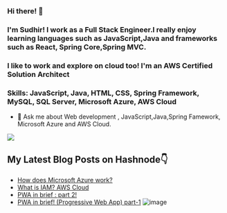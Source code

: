 <!-- ![A Full Stack Web Developer](https://media-exp1.licdn.com/dms/image/C561BAQEUTj_4I-fzJg/company-background_10000/0?e=2159024400&v=beta&t=ruawNuGMCiCJ15QAVo500lGifLXYFz-5EmGCI2aJhGM) >

<!---
- 👋 Hi, I’m @currently-not-available
- 👀 I’m interested in ...
- 🌱 I’m currently learning ...
- 💞️ I’m looking to collaborate on ...
- 📫 How to reach me ...
--->
### Hi there! 👋

### I'm Sudhir! I work as a Full Stack Engineer.I really enjoy learning languages such as JavaScript,Java and frameworks such as React, Spring Core,Spring MVC.

### I like to work and explore on cloud too! I'm an AWS Certified Solution Architect

### Skills: JavaScript, Java, HTML, CSS, Spring Framework, MySQL, SQL Server, Microsoft Azure, AWS Cloud


<!-- - 🔭 I’m currently working on AWS -->
 
- 💬 Ask me about Web development , JavaScript,Java,Spring Famework, Microsoft Azure and AWS Cloud.

<!--
[<a Href='https://www.linkedin.com/in/sudhirdontha/' alt='Linkedin' height='40'>](https://www.linkedin.com/in/sudhirdontha/)  
<a href='https://archiveprogram.github.com/'><img src='https://raw.githubusercontent.com/acervenky/animated-github-badges/master/assets/acbadge.gif' width='40' height='40'></a> <a href='https://docs.github.com/en/developers'><img src='https://raw.githubusercontent.com/acervenky/animated-github-badges/master/assets/devbadge.gif' width='40' height='40'>-->
 
 
 ![](https://komarev.com/ghpvc/?username=saisudhir14)
 
## My Latest Blog Posts on Hashnode👇
<!-- HASHNODE_BLOG:START -->
- [How does Microsoft Azure work?](https://sudhirdontha.hashnode.dev/how-does-microsoft-azure-work-ckq9wrc3f01tvm0s1960ge1u1)
- [What is IAM? 
AWS Cloud](https://sudhirdontha.hashnode.dev/what-is-iam-aws-cloud-ckiue2r7g0emr33s11ja68kdn)
- [PWA in brief : 
part 2!](https://sudhirdontha.hashnode.dev/pwa-in-brief-part-2-ckisuh7ii05cb33s12bgmavyi)
- [PWA in brief! (Progressive Web App)
part-1](https://sudhirdontha.hashnode.dev/pwa-in-brief-part-1-ckisschlk04t433s1go6v4cqh)
![image](https://user-images.githubusercontent.com/55187887/230750277-9604e5f6-354a-4629-8d61-867bf4f1fcb1.png)
<!-- HASHNODE_BLOG:END -->
<!--## My Latest Blog Posts on Dev.to👇 -->
<!--BLOG-POST-LIST:START-->
<!--[![Latest blog post workflow](https://github.com/saisudhir14/saisudhir14/actions/workflows/blog_devto.yml/badge.svg)](https://github.com/saisudhir14/saisudhir14/actions/workflows/blog_devto.yml) -->
<!--BLOG-POST-LIST:END-->



